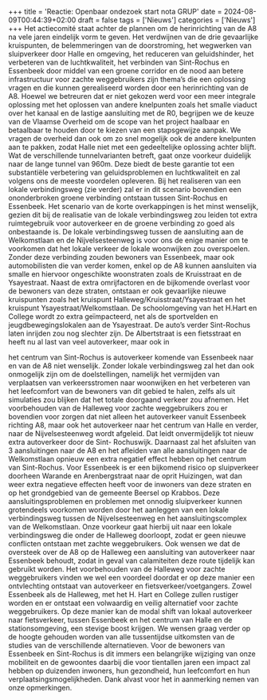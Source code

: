 +++
title = 'Reactie: Openbaar ondezoek start nota GRUP'
date = 2024-08-09T00:44:39+02:00
draft = false
tags = ['Nieuws']
categories = ['Nieuws']
+++
Het actiecomité staat achter de plannen om de herinrichting van de A8 na vele jaren eindelijk vorm
te geven. Het verdwijnen van de drie gevaarlijke kruispunten, de belemmeringen van de
doorstroming, het wegwerken van sluipverkeer door Halle en omgeving, het reduceren van
geluidshinder, het verbeteren van de luchtkwaliteit, het verbinden van Sint-Rochus en Essenbeek
door middel van een groene corridor en de nood aan betere infrastructuur voor zachte
weggebruikers zijn thema’s die een oplossing vragen en die kunnen gerealiseerd worden door een
herinrichting van de A8. Hoewel we betreuren dat er niet gekozen werd voor een meer integrale
oplossing met het oplossen van andere knelpunten zoals het smalle viaduct over het kanaal en de
lastige aansluiting met de R0, begrijpen we de keuze van de Vlaamse Overheid om de scope van het
project haalbaar en betaalbaar te houden door te kiezen van een stapsgewijze aanpak. We vragen de
overheid dan ook om zo snel mogelijk ook de andere knelpunten aan te pakken, zodat Halle niet met
een gedeeltelijke oplossing achter blijft.
Wat de verschillende tunnelvarianten betreft, gaat onze voorkeur duidelijk naar de lange tunnel van
960m. Deze biedt de beste garantie tot een substantiële verbetering van geluidsproblemen en
luchtkwaliteit en zal volgens ons de meeste voordelen opleveren. Bij het realiseren van een lokale
verbindingsweg (zie verder) zal er in dit scenario bovendien een ononderbroken groene verbinding
ontstaan tussen Sint-Rochus en Essenbeek. Het scenario van de korte overkappingen is het minst
wenselijk, gezien dit bij de realisatie van de lokale verbindingsweg zou leiden tot extra ruimtegebruik
voor autoverkeer en de groene verbinding zo goed als onbestaande is.
De lokale verbindingsweg tussen de aansluiting aan de Welkomstlaan en de Nijvelsesteenweg is voor
ons de enige manier om te voorkomen dat het lokale verkeer de lokale woonwijken zou overspoelen.
Zonder deze verbinding zouden bewoners van Essenbeek, maar ook automobilisten die van verder
komen, enkel op de A8 kunnen aansluiten via smalle en hiervoor ongeschikte woonstraten zoals de
Kruisstraat en de Ysayestraat. Naast de extra omrijfactoren en de bijkomende overlast voor de
bewoners van deze straten, ontstaan er ook gevaarlijke nieuwe kruispunten zoals het kruispunt
Halleweg/Kruisstraat/Ysayestraat en het kruispunt Ysayestraat/Welkomstlaan. De schoolomgeving
van het H.Hart en College wordt zo extra geïmpacteerd, net als de sportvelden en
jeugdbewegingslokalen aan de Ysayestraat. De auto’s verder Sint-Rochus laten inrijden zou nog
slechter zijn. De Albertstraat is een fietsstraat en heeft nu al last van veel autoverkeer, maar ook in

het centrum van Sint-Rochus is autoverkeer komende van Essenbeek naar en van de A8 niet
wenselijk. Zonder lokale verbindingsweg zal het dan ook onmogelijk zijn om de doelstellingen,
namelijk het vermijden van verplaatsen van verkeersstromen naar woonwijken en het verbeteren
van het leefcomfort van de bewoners van dit gebied te halen, zelfs als uit simulaties zou blijken dat
het totale doorgaand verkeer zou afnemen. Het voorbehouden van de Halleweg voor zachte
weggebruikers zou er bovendien voor zorgen dat niet alleen het autoverkeer vanuit Essenbeek
richting A8, maar ook het autoverkeer naar het centrum van Halle en verder, naar de
Nijvelsesteenweg wordt afgeleid. Dat leidt onvermijdelijk tot nieuw extra autoverkeer door de Sint-
Rochuswijk. Daarnaast zal het afsluiten van 3 aansluitingen naar de A8 en het afleiden van alle
aansluitingen naar de Welkomstlaan opnieuw een extra negatief effect hebben op het centrum van
Sint-Rochus. Voor Essenbeek is er een bijkomend risico op sluipverkeer doorheen Warande en
Arenbergstraat naar de oprit Huizingen, wat dan weer extra negatieve effecten heeft voor de
inwoners van deze straten en op het grondgebied van de gemeente Beersel op Krabbos.
Deze aansluitingsproblemen en problemen met onnodig sluipverkeer kunnen grotendeels
voorkomen worden door het aanleggen van een lokale verbindingsweg tussen de Nijvelsesteenweg
en het aansluitingscomplex van de Welkomstlaan. Onze voorkeur gaat hierbij uit naar een lokale
verbindingsweg die onder de Halleweg doorloopt, zodat er geen nieuwe conflicten ontstaan met
zachte weggebruikers. Ook wensen we dat de oversteek over de A8 op de Halleweg een aansluiting
van autoverkeer naar Essenbeek behoudt, zodat in geval van calamiteiten deze route tijdelijk kan
gebruikt worden. Het voorbehouden van de Halleweg voor zachte weggebruikers vinden we wel een
voordeel doordat er op deze manier een ontvlechting ontstaat van autoverkeer en
fietsverkeer/voetgangers. Zowel Essenbeek als de Halleweg, met het H. Hart en College zullen
rustiger worden en er ontstaat een volwaardig en veilig alternatief voor zachte weggebruikers. Op
deze manier kan de modal shift van lokaal autoverkeer naar fietsverkeer, tussen Essenbeek en het
centrum van Halle en de stationsomgeving, een stevige boost krijgen.
We wensen graag verder op de hoogte gehouden worden van alle tussentijdse uitkomsten van de
studies van de verschillende alternatieven. Voor de bewoners van Essenbeek en Sint-Rochus is dit
immers een belangrijke wijziging van onze mobiliteit en de gewoontes daarbij die voor tientallen
jaren een impact zal hebben op duizenden inwoners, hun gezondheid, hun leefcomfort en hun
verplaatsingsmogelijkheden. Dank alvast voor het in aanmerking nemen van onze opmerkingen.